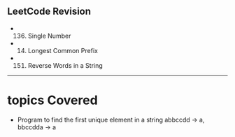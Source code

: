 ## LeetCode Revision

- 136. Single Number
- 14. Longest Common Prefix
- 151. Reverse Words in a String

---

# topics Covered

- Program to find the first unique element in a string abbccdd -> a, bbccdda -> a
